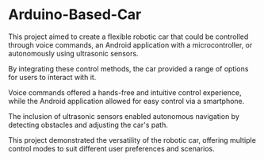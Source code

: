 # Arduino-Based-Car

This project aimed to create a flexible robotic car that could be controlled through voice commands, an Android application with a microcontroller, or autonomously using ultrasonic sensors. 

By integrating these control methods, the car provided a range of options for users to interact with it. 

Voice commands offered a hands-free and intuitive control experience, while the Android application allowed for easy control via a smartphone. 

The inclusion of ultrasonic sensors enabled autonomous navigation by detecting obstacles and adjusting the car's path. 

This project demonstrated the versatility of the robotic car, offering multiple control modes to suit different user preferences and scenarios.
